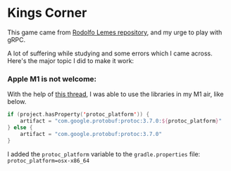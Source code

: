 # Kings Corner

This game came from [Rodolfo Lemes repository](https://github.com/RodolfoLemes/kings-corner), and my urge to play with gRPC.

A lot of suffering while studying and some errors which I came across. Here's the major topic I did to make it work:

### Apple M1 is not welcome:
With the help of [this thread](https://stackoverflow.com/questions/70072933/could-not-find-protoc-3-9-2-osx-on-flutter-android-build), I was able to use the libraries in my M1 air, like below.
```kotlin
if (project.hasProperty('protoc_platform')) {  
    artifact = "com.google.protobuf:protoc:3.7.0:${protoc_platform}"  
} else {  
    artifact = "com.google.protobuf:protoc:3.7.0"  
}
```
I added the `protoc_platform` variable to the `gradle.properties` file:
`protoc_platform=osx-x86_64`
